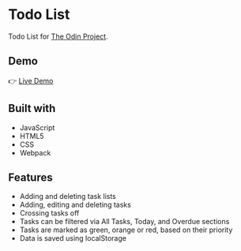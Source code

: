 # Todo List
Todo List for [The Odin Project](https://www.theodinproject.com/).

## Demo
:point_right: [Live Demo](https://rimasem.github.io/todo/)

## Built with
* JavaScript
* HTML5
* CSS
* Webpack

## Features
- Adding and deleting task lists
- Adding, editing and deleting tasks
- Crossing tasks off
- Tasks can be filtered via All Tasks, Today, and Overdue sections
- Tasks are marked as green, orange or red, based on their priority
- Data is saved using localStorage
